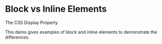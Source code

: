 # Block vs Inline Elements

The CSS Display Property

This demo gives examples of block and inline elements to demonstrate the differences.


